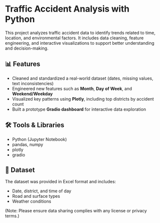 # Traffic Accident Analysis with Python

This project analyzes traffic accident data to identify trends related to time, location, and environmental factors. It includes data cleaning, feature engineering, and interactive visualizations to support better understanding and decision-making.

## 📊 Features

- Cleaned and standardized a real-world dataset (dates, missing values, text inconsistencies)
- Engineered new features such as **Month**, **Day of Week**, and **Weekend/Weekday**
- Visualized key patterns using **Plotly**, including top districts by accident count
- Built a prototype **Gradio dashboard** for interactive data exploration

## 🛠 Tools & Libraries

- Python (Jupyter Notebook)
- pandas, numpy
- plotly
- gradio
  

## 📁 Dataset

The dataset was provided in Excel format and includes:
- Date, district, and time of day
- Road and surface types
- Weather conditions

(Note: Please ensure data sharing complies with any license or privacy terms.)


